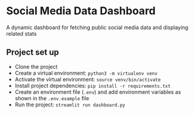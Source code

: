 # Social Media Data Dashboard
A dynamic dashboard for fetching public social media data and displaying related stats

## Project set up
* Clone the project
* Create a virtual environment: `python3 -m virtualenv venv`
* Activate the virtual environment: `source venv/bin/activate`
* Install project dependencies: `pip install -r requirements.txt`
* Create an environment file (`.env`) and add environment variables as shown in the `.env.example` file
* Run the project: `streamlit run dashboard.py`